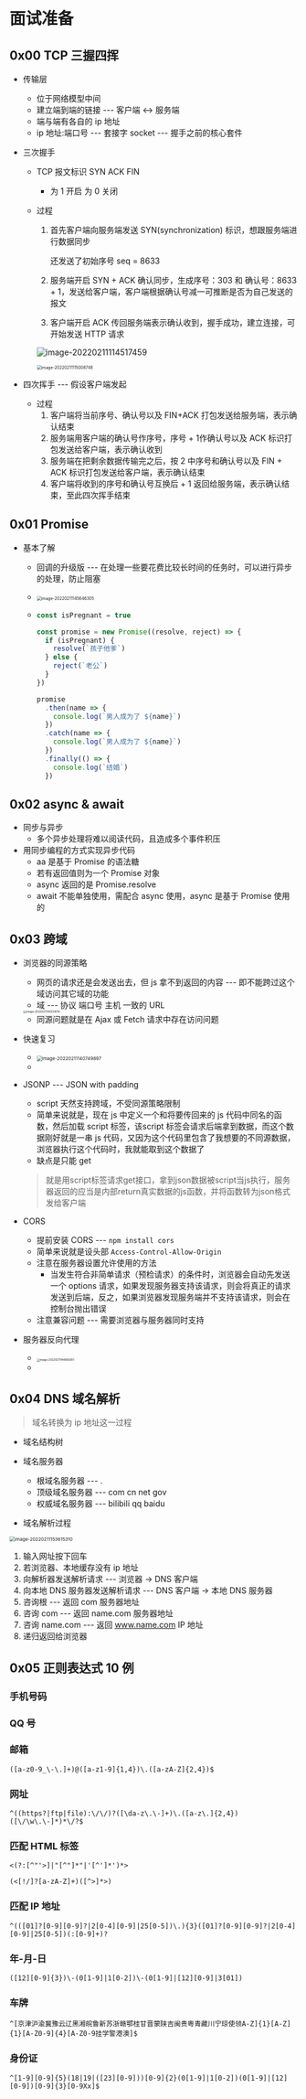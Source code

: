 # 面试准备

## 0x00 TCP 三握四挥

- 传输层

  - 位于网络模型中间
  - 建立端到端的链接 --- 客户端 <-> 服务端
  - 端与端有各自的 ip 地址
  - ip 地址:端口号 --- 套接字 socket --- 握手之前的核心套件

- 三次握手

  - TCP 报文标识 SYN ACK FIN

    - 为 1 开启 为 0 关闭

  - 过程

    1. 首先客户端向服务端发送 SYN(synchronization) 标识，想跟服务端进行数据同步

       还发送了初始序号 seq = 8633

    2. 服务端开启 SYN + ACK 确认同步，生成序号：303 和 确认号：8633 + 1，发送给客户端，客户端根据确认号减一可推断是否为自己发送的报文

    3. 客户端开启 ACK 传回服务端表示确认收到，握手成功，建立连接，可开始发送 HTTP 请求

    ![image-20220211114517459](10.0.Feedback.assets/image-20220211114517459.png)

    <img src="10.0.Feedback.assets/image-20220211115008748.png" alt="image-20220211115008748" style="zoom: 50%;" />

- 四次挥手 --- 假设客户端发起
  - 过程
    1. 客户端将当前序号、确认号以及 FIN+ACK 打包发送给服务端，表示确认结束
    2. 服务端用客户端的确认号作序号，序号 + 1作确认号以及 ACK 标识打包发送给客户端，表示确认收到
    3. 服务端在把剩余数据传输完之后，按 2 中序号和确认号以及 FIN + ACK 标识打包发送给客户端，表示确认结束
    4. 客户端将收到的序号和确认号互换后 + 1 返回给服务端，表示确认结束，至此四次挥手结束

## 0x01 Promise

- 基本了解

  - 回调的升级版 --- 在处理一些要花费比较长时间的任务时，可以进行异步的处理，防止阻塞

  - <img src="10.0.Feedback.assets/image-20220211145646305.png" alt="image-20220211145646305" style="zoom:50%;" />

  - ```js
    const isPregnant = true
    
    const promise = new Promise((resolve, reject) => {
      if (isPregnant) {
        resolve(`孩子他爹`)
      } else {
        reject(`老公`)
      }
    })
    
    promise
      .then(name => {
        console.log(`男人成为了 ${name}`)
      })
      .catch(name => {
        console.log(`男人成为了 ${name}`)
      })
      .finally(() => {
        console.log(`结婚`)
      })
    ```

## 0x02 async & await

- 同步与异步
  - 多个异步处理将难以阅读代码，且造成多个事件积压
- 用同步编程的方式实现异步代码
  - aa 是基于 Promise 的语法糖
  - 若有返回值则为一个 Promise 对象
  - async 返回的是 Promise.resolve
  - await 不能单独使用，需配合 async 使用，async 是基于 Promise 使用的

## 0x03 跨域

- 浏览器的同源策略

  -  网页的请求还是会发送出去，但 js 拿不到返回的内容 --- 即不能跨过这个域访问其它域的功能	
  - 域 --- 协议 端口号 主机 一致的 URL

  <img src="10.0.Feedback.assets/image-20220211140258114.png" alt="image-20220211140258114" style="zoom: 33%;" />

  - 同源问题就是在 Ajax 或 Fetch 请求中存在访问问题

- 快速复习

  - <img src="10.0.Feedback.assets/image-20220211140749897.png" alt="image-20220211140749897" style="zoom:57%;" />
  - 

- JSONP --- JSON with padding

  - script 天然支持跨域，不受同源策略限制
  - 简单来说就是，现在 js 中定义一个和将要传回来的 js 代码中同名的函数，然后加载 script 标签，该script 标签会请求后端拿到数据，而这个数据刚好就是一串 js 代码，又因为这个代码里包含了我想要的不同源数据，浏览器执行这个代码时，我就能取到这个数据了
  - 缺点是只能 get

  > 就是用script标签请求get接口，拿到json数据被script当js执行，服务器返回的应当是内部return真实数据的js函数，并将函数转为json格式发给客户端

- CORS
  - 提前安装 CORS --- `npm install cors`
  - 简单来说就是设头部 `Access-Control-Allow-Origin`
  - 注意在服务器设置允许使用的方法
    - 当发生符合非简单请求（预检请求）的条件时，浏览器会自动先发送一个 options 请求，如果发现服务器支持该请求，则会将真正的请求发送到后端，反之，如果浏览器发现服务端并不支持该请求，则会在控制台抛出错误
  - 注意兼容问题 --- 需要浏览器与服务器同时支持
- 服务器反向代理
  - <img src="10.0.Feedback.assets/image-20220211144856081.png" alt="image-20220211144856081" style="zoom: 33%;" />
  - 

## 0x04 DNS 域名解析

> 域名转换为 ip 地址这一过程

- 域名结构树
- 域名服务器
  - 根域名服务器 --- .
  - 顶级域名服务器 --- com cn net gov
  - 权威域名服务器 --- bilibili qq baidu

- 域名解析过程

<img src="10.0.Feedback.assets/image-20220211153615310.png" alt="image-20220211153615310" style="zoom:57%;" />

1. 输入网址按下回车
2. 若浏览器、本地缓存没有 ip 地址
3. 向解析器发送解析请求 --- 浏览器 -> DNS 客户端
4. 向本地 DNS 服务器发送解析请求 --- DNS 客户端 -> 本地 DNS 服务器
5. 咨询根 --- 返回 com 服务器地址
6. 咨询 com --- 返回 name.com 服务器地址
7. 咨询 name.com --- 返回 www.name.com IP 地址
8. 递归返回给浏览器

## 0x05 正则表达式 10 例

### 手机号码

### QQ 号

### 邮箱

`([a-z0-9_\-\.]+)@([a-z1-9]{1,4})\.([a-zA-Z]{2,4})$`

### 网址

`^((https?|ftp|file):\/\/)?([\da-z\.\-]+)\.([a-z\.]{2,4})([\/\w\.\-]*)*\/?$`

### 匹配 HTML 标签

`<(?:[^"'>]|"[^"]*"|'[^']*')*>`

`(<[!/]?[a-zA-Z]+)([^>]*>)`

### 匹配 IP 地址

`^(([01]?[0-9][0-9]?|2[0-4][0-9]|25[0-5])\.){3}([01]?[0-9][0-9]?|2[0-4][0-9]|25[0-5])(:[0-9]+)?`

### 年-月-日

`([12][0-9]{3})\-(0[1-9]|1[0-2])\-(0[1-9]|[12][0-9]|3[01])`

### 车牌

`^[京津沪渝冀豫云辽黑湘皖鲁新苏浙赣鄂桂甘晋蒙陕吉闽贵粤青藏川宁琼使领A-Z]{1}[A-Z]{1}[A-Z0-9]{4}[A-Z0-9挂学警港澳]$`

### 身份证

`^[1-9][0-9]{5}(18|19|([23][0-9]))[0-9]{2}(0[1-9]|1[0-2])(0[1-9]|[12][0-9])[0-9]{3}[0-9Xx]$`

